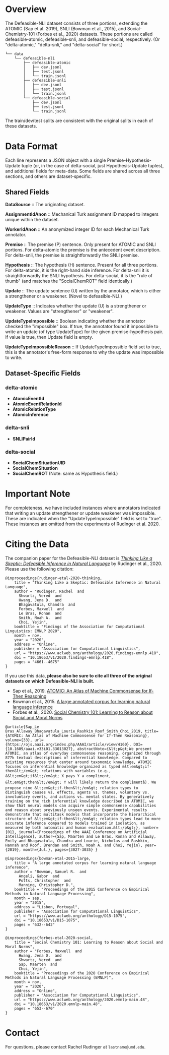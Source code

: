 # Overview

The Defeasible-NLI dataset consists of three portions, extending the ATOMIC (Sap et al. 2019), SNLI (Bowman et al., 2015), and Social-Chemistry-101 (Forbes et al., 2020) datasets. These portions are called defeasible-atomic, defeasible-snli, and defeasible-social, respectively. (Or "delta-atomic," "delta-snli," and "delta-social" for short.)

```
└── data
    └── defeasible-nli
        ├── defeasible-atomic
        │   ├── dev.jsonl
        │   ├── test.jsonl
        │   └── train.jsonl
        ├── defeasible-snli
        │   ├── dev.jsonl
        │   ├── test.jsonl
        │   └── train.jsonl
        └── defeasible-social
            ├── dev.jsonl
            ├── test.jsonl
            └── train.jsonl
```

The train/dev/test splits are consistent with the original splits in each of these datasets.

# Data Format

Each line represents a JSON object with a single Premise-Hypothesis-Update tuple (or, in the case of delta-social, just Hypothesis-Update tuples), and additional fields for meta-data. Some fields are shared across all three sections, and others are dataset-specific.

## Shared Fields

**DataSource** :: The originating dataset.

**AssignmentIdAnon** :: Mechanical Turk assignment ID mapped to integers unique within the dataset.

**WorkerIdAnon** :: An anonymized integer ID for each Mechanical Turk annotator.

**Premise** :: The premise (P) sentence. Only present for ATOMIC and SNLI portions. For delta-atomic the premise is the antecedent event description. For delta-snli, the premise is straightforwardly the SNLI premise.

**Hypothesis** :: The hypothesis (H) sentence. Present for all three portions. For delta-atomic, it is the right-hand side inference. For delta-snli it is straightforwardly the SNLI hypothesis. For delta-social, it is the "rule of thumb" (and matches the "SocialChemROT" field identically.)

**Update** :: The update sentence (U) written by the annotator, which is either a strengthener or a weakener. (Novel to defeasible-NLI.)

**UpdateType** :: Indicates whether the update (U) is a strengthener or weakener. Values are "strengthener" or "weakener".

**UpdateTypeImpossible** :: Boolean indicating whether the annotator checked the "impossible" box. If true, the annotator found it impossible to write an update (of type UpdateType) for the given premise-hypothesis pair. If value is true, then Update field is empty.

**UpdateTypeImpossibleReason** :: If UpdateTypeImpossible field set to true, this is the annotator's free-form response to why the update was impossible to write.

## Dataset-Specific Fields

### delta-atomic

* **AtomicEventId**
* **AtomicEventRelationId**
* **AtomicRelationType**
* **AtomicInference**

### delta-snli

* **SNLIPairId**

### delta-social

* **SocialChemSituationUID**
* **SocialChemSituation**
* **SocialChemROT** (Note: same as Hypothesis field.)

# Important Note

For completeness, we have included instances where annotators indicated that writing an update strengthener or update weakener was impossible. These are indicated when the "UpdateTypeImpossible" field is set to "true". These instances are omitted from the experiments of Rudinger et al. 2020.

# Citing the Data

The companion paper for the Defeasible-NLI dataset is [*Thinking Like a Skeptic: Defeasible Inference in Natural Language*](https://www.aclweb.org/anthology/2020.findings-emnlp.418/) by Rudinger et al., 2020. Please use the following citation:

```
@inproceedings{rudinger-etal-2020-thinking,
    title = "Thinking Like a Skeptic: Defeasible Inference in Natural Language",
    author = "Rudinger, Rachel  and
      Shwartz, Vered  and
      Hwang, Jena D.  and
      Bhagavatula, Chandra  and
      Forbes, Maxwell  and
      Le Bras, Ronan  and
      Smith, Noah A.  and
      Choi, Yejin",
    booktitle = "Findings of the Association for Computational Linguistics: EMNLP 2020",
    month = nov,
    year = "2020",
    address = "Online",
    publisher = "Association for Computational Linguistics",
    url = "https://www.aclweb.org/anthology/2020.findings-emnlp.418",
    doi = "10.18653/v1/2020.findings-emnlp.418",
    pages = "4661--4675"
}
```

If you use this data, **please also be sure to cite all three of the original datasets on which Defeasible-NLI is built.**

* Sap et al., 2019. [ATOMIC: An Atlas of Machine Commonsense for If-Then Reasoning](https://ojs.aaai.org//index.php/AAAI/article/view/4160)
* Bowman et al., 2015. [A large annotated corpus for learning natural language inference](https://www.aclweb.org/anthology/D15-1075/)
* Forbes et al., 2020. [Social Chemistry 101: Learning to Reason about Social and Moral Norms](https://www.aclweb.org/anthology/2020.emnlp-main.48/)

```
@article{Sap_Le Bras_Allaway_Bhagavatula_Lourie_Rashkin_Roof_Smith_Choi_2019, title={ATOMIC: An Atlas of Machine Commonsense for If-Then Reasoning}, volume={33}, url={https://ojs.aaai.org/index.php/AAAI/article/view/4160}, DOI={10.1609/aaai.v33i01.33013027}, abstractNote={&lt;p&gt;We present ATOMIC, an atlas of everyday commonsense reasoning, organized through 877k textual descriptions of inferential knowledge. Compared to existing resources that center around taxonomic knowledge, ATOMIC focuses on inferential knowledge organized as typed &lt;em&gt;if-then&lt;/em&gt; relations with variables (e.g., â&lt;em&gt;if&lt;/em&gt; X pays Y a compliment, &lt;em&gt;then&lt;/em&gt; Y will likely return the complimentâ). We propose nine &lt;em&gt;if-then&lt;/em&gt; relation types to distinguish causes vs. effects, agents vs. themes, voluntary vs. involuntary events, and actions vs. mental states. By generatively training on the rich inferential knowledge described in ATOMIC, we show that neural models can acquire simple commonsense capabilities and reason about previously unseen events. Experimental results demonstrate that multitask models that incorporate the hierarchical structure of &lt;em&gt;if-then&lt;/em&gt; relation types lead to more accurate inference compared to models trained in isolation, as measured by both automatic and human evaluation.&lt;/p&gt;}, number={01}, journal={Proceedings of the AAAI Conference on Artificial Intelligence}, author={Sap, Maarten and Le Bras, Ronan and Allaway, Emily and Bhagavatula, Chandra and Lourie, Nicholas and Rashkin, Hannah and Roof, Brendan and Smith, Noah A. and Choi, Yejin}, year={2019}, month={Jul.}, pages={3027-3035} }
```

```
@inproceedings{bowman-etal-2015-large,
    title = "A large annotated corpus for learning natural language inference",
    author = "Bowman, Samuel R.  and
      Angeli, Gabor  and
      Potts, Christopher  and
      Manning, Christopher D.",
    booktitle = "Proceedings of the 2015 Conference on Empirical Methods in Natural Language Processing",
    month = sep,
    year = "2015",
    address = "Lisbon, Portugal",
    publisher = "Association for Computational Linguistics",
    url = "https://www.aclweb.org/anthology/D15-1075",
    doi = "10.18653/v1/D15-1075",
    pages = "632--642"
}
```

```
@inproceedings{forbes-etal-2020-social,
    title = "Social Chemistry 101: Learning to Reason about Social and Moral Norms",
    author = "Forbes, Maxwell  and
      Hwang, Jena D.  and
      Shwartz, Vered  and
      Sap, Maarten  and
      Choi, Yejin",
    booktitle = "Proceedings of the 2020 Conference on Empirical Methods in Natural Language Processing (EMNLP)",
    month = nov,
    year = "2020",
    address = "Online",
    publisher = "Association for Computational Linguistics",
    url = "https://www.aclweb.org/anthology/2020.emnlp-main.48",
    doi = "10.18653/v1/2020.emnlp-main.48",
    pages = "653--670"
}
```

# Contact

For questions, please contact Rachel Rudinger at `lastname@umd.edu`.
